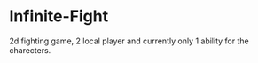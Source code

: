 # Infinite-Fight
 2d fighting game, 2 local player and currently only 1 ability for the charecters.
